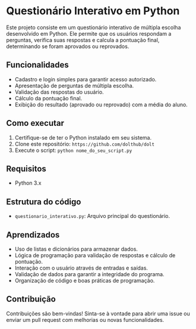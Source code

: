 # Questionário Interativo em Python

Este projeto consiste em um questionário interativo de múltipla escolha desenvolvido em Python. Ele permite que os usuários respondam a perguntas, verifica suas respostas e calcula a pontuação final, determinando se foram aprovados ou reprovados.

## Funcionalidades

* Cadastro e login simples para garantir acesso autorizado.
* Apresentação de perguntas de múltipla escolha.
* Validação das respostas do usuário.
* Cálculo da pontuação final.
* Exibição do resultado (aprovado ou reprovado) com a média do aluno.

## Como executar

1.  Certifique-se de ter o Python instalado em seu sistema.
2.  Clone este repositório: `https://github.com/dolthub/dolt`
3.  Execute o script: `python nome_do_seu_script.py`

## Requisitos

* Python 3.x

## Estrutura do código

* `questionario_interativo.py`: Arquivo principal do questionário.

## Aprendizados

* Uso de listas e dicionários para armazenar dados.
* Lógica de programação para validação de respostas e cálculo de pontuação.
* Interação com o usuário através de entradas e saídas.
* Validação de dados para garantir a integridade do programa.
* Organização de código e boas práticas de programação.

## Contribuição

Contribuições são bem-vindas! Sinta-se à vontade para abrir uma issue ou enviar um pull request com melhorias ou novas funcionalidades.



